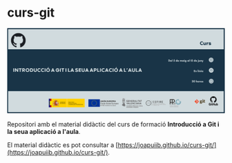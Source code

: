 # curs-git
![portada](docs/img/portada-cefire.png)

Repositori amb el material didàctic del curs de formació __Introducció a Git i la seua aplicació a l'aula__.

El material didàctic es pot consultar a [https://joapuiib.github.io/curs-git/](https://joapuiib.github.io/curs-git/).
